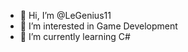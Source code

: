 - 👋 Hi, I’m @LeGenius11
- 👀 I’m interested in Game Development
- 🌱 I’m currently learning C#

<!---
CodingTXP/CodingTXP is a ✨ special ✨ repository because its `README.md` (this file) appears on your GitHub profile.
You can click the Preview link to take a look at your changes.
--->
